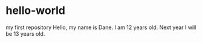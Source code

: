 # hello-world
my first repository
Hello, my name is Dane. I am 12 years old. Next year I will be 13 years old.
